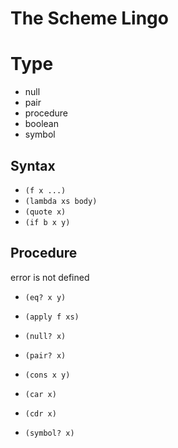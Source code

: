 # The Scheme Lingo

# Type

+ null
+ pair
+ procedure
+ boolean
+ symbol

## Syntax

+ `(f x ...)`
+ `(lambda xs body)`
+ `(quote x)`
+ `(if b x y)`

## Procedure

error is not defined

+ `(eq? x y)`
+ `(apply f xs)`

+ `(null? x)`
+ `(pair? x)`
+ `(cons x y)`
+ `(car x)`
+ `(cdr x)`

+ `(symbol? x)`
